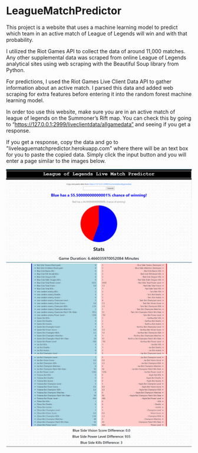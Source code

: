 ﻿# LeagueMatchPredictor

This project is a website that uses a machine learning model to predict which team in an active match of League of Legends will win and with that probability. 

I utilized the Riot Games API to collect the data of around 11,000 matches. Any other supplemental data was scraped from online League of Legends analytical sites using web scraping with the Beautiful Soup library from Python.

For predictions, I used the Riot Games Live Client Data API to gather information about an active match. I parsed this data and added web scraping for extra features before entering it into the random forest machine learning model.

In order too use this website, make sure you are in an active match of league of legends on the Summoner’s Rift map. You can check this by going to “https://127.0.0.1:2999/liveclientdata/allgamedata” and seeing if you get a response.

If you get a response, copy the data and go to "liveleaguematchpredictor.herokuapp.com" where there will be an text box for you to paste the copied data. Simply click the input button and you will enter a page similar to the images below.

!['websiteimage1'](https://raw.githubusercontent.com/vincentviray01/LeagueMatchPredictor/master/images/leagueliveclient1.png.png)
!['websiteimage2'](https://raw.githubusercontent.com/vincentviray01/LeagueMatchPredictor/master/images/leagueliveclient12png.png)
!['websiteimage3'](https://raw.githubusercontent.com/vincentviray01/LeagueMatchPredictor/master/images/leagueliveclient13png.png)




































